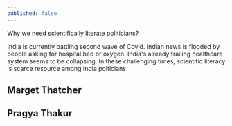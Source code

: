 ```yaml
---
published: false
---
```

Why we need scientifically literate politicians?

India is currently battling second wave of Covid. Indian news is flooded by people asking for hospital bed or oxygen. India's already frailing healthcare system seems to be collapsing. In these challenging times, scientific literacy is scarce resource among India polticians. 



## Marget Thatcher

## Pragya Thakur
